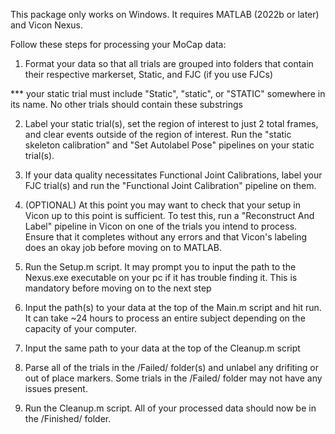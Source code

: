 This package only works on Windows. It requires MATLAB (2022b or later) and Vicon Nexus.

Follow these steps for processing your MoCap data:

1) Format your data so that all trials are grouped into folders that contain their respective markerset, Static, and FJC (if you use FJCs) 

*** your static trial must include "Static", "static", or "STATIC" somewhere in its name. No other trials should contain these substrings
     
2) Label your static trial(s), set the region of interest to just 2 total frames, and clear events outside of the region of interest. 
 Run the "static skeleton calibration" and "Set Autolabel Pose" pipelines on your static trial(s).
    
3) If your data quality necessitates Functional Joint Calibrations, label your FJC trial(s) and run the "Functional Joint Calibration" pipeline on them.

4) (OPTIONAL) At this point you may want to check that your setup in Vicon up to this point is sufficient. To test this, run a "Reconstruct And Label" pipeline in Vicon on one of the trials you intend to process. Ensure that it completes without any errors and that Vicon's labeling does an okay job before moving on to MATLAB.

5) Run the Setup.m script. It may prompt you to input the path to the Nexus.exe executable on your pc if it has trouble finding it. This is mandatory before moving on to the next step
 
6) Input the path(s) to your data at the top of the Main.m script and hit run. It can take ~24 hours to process an entire subject depending on the capacity of your computer.
  
7) Input the same path to your data at the top of the Cleanup.m script
 
8) Parse all of the trials in the /Failed/ folder(s) and unlabel any drifiting or out of place markers. Some trials in the /Failed/ folder may not have any issues present.
  
9) Run the Cleanup.m script. All of your processed data should now be in the /Finished/ folder.
